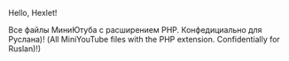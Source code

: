 Hello, Hexlet!

Все файлы МиниЮтуба с расширением PHP. Конфедициально для Руслана)! (All MiniYouTube files with the PHP extension. Confidentially for Ruslan)!)
